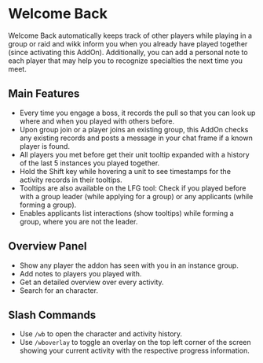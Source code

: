 # Welcome Back

Welcome Back automatically keeps track of other players while playing in a group or raid and wikk inform you when you already have played together (since activating this AddOn).
Additionally, you can add a personal note to each player that may help you to recognize specialties the next time you meet.

## Main Features

- Every time you engage a boss, it records the pull so that you can look up where
  and when you played with others before.
- Upon group join or a player joins an existing group, this AddOn checks any existing records
  and posts a message in your chat frame if a known player is found.
- All players you met before get their unit tooltip expanded with a history
  of the last 5 instances you played together.
- Hold the Shift key while hovering a unit to see timestamps for the activity records in their tooltips.
- Tooltips are also available on the LFG tool: Check if you played before with a group leader
  (while applying for a group) or any applicants (while forming a group).
- Enables applicants list interactions (show tooltips) while forming a group, where you are not the leader.

## Overview Panel

- Show any player the addon has seen with you in an instance group.
- Add notes to players you played with.
- Get an detailed overview over every activity.
- Search for an character.

## Slash Commands

- Use `/wb` to open the character and activity history.
- Use `/wboverlay` to toggle an overlay on the top left corner of the screen showing your current activity with the respective progress information.
